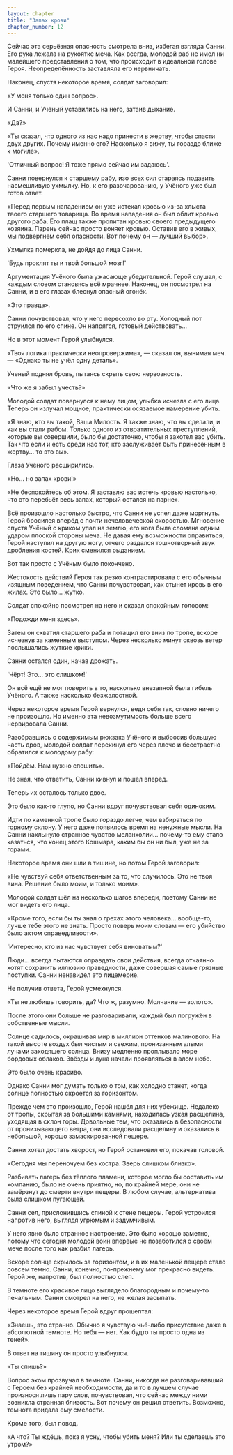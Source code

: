 ```yaml
---
layout: chapter
title: "Запах крови"
chapter_number: 12
---
```


Сейчас эта серьёзная опасность смотрела вниз, избегая взгляда Санни. Его рука лежала на рукоятке меча. Как всегда, молодой раб не имел ни малейшего представления о том, что происходит в идеальной голове Героя. Неопределённость заставляла его нервничать.

Наконец, спустя некоторое время, солдат заговорил:

«У меня только один вопрос».

И Санни, и Учёный уставились на него, затаив дыхание.

«Да?»

«Ты сказал, что одного из нас надо принести в жертву, чтобы спасти двух других. Почему именно его? Насколько я вижу, ты гораздо ближе к могиле».

'Отличный вопрос! Я тоже прямо сейчас им задаюсь'.

Санни повернулся к старшему рабу, изо всех сил стараясь подавить насмешливую ухмылку. Но, к его разочарованию, у Учёного уже был готов ответ.

«Перед первым нападением он уже истекал кровью из-за хлыста твоего старшего товарища. Во время нападения он был облит кровью другого раба. Его плащ также пропитан кровью своего предыдущего хозяина. Парень сейчас просто воняет кровью. Оставив его в живых, мы подвергнем себя опасности. Вот почему он — лучший выбор».

Ухмылка померкла, не дойдя до лица Санни.

'Будь проклят ты и твой большой мозг!'

Аргументация Учёного была ужасающе убедительной. Герой слушал, с каждым словом становясь всё мрачнее. Наконец, он посмотрел на Санни, и в его глазах блеснул опасный огонёк.

«Это правда».

Санни почувствовал, что у него пересохло во рту. Холодный пот струился по его спине. Он напрягся, готовый действовать...

Но в этот момент Герой улыбнулся.

«Твоя логика практически неопровержима», — сказал он, вынимая меч. — «Однако ты не учёл одну деталь».

Ученый поднял бровь, пытаясь скрыть свою нервозность.

«Что же я забыл учесть?»

Молодой солдат повернулся к нему лицом, улыбка исчезла с его лица. Теперь он излучал мощное, практически осязаемое намерение убить.

«Я знаю, кто вы такой, Ваша Милость. Я также знаю, что вы сделали, и как вы стали рабом. Только одного из отвратительных преступлений, которые вы совершили, было бы достаточно, чтобы я захотел вас убить. Так что если и есть среди нас тот, кто заслуживает быть принесённым в жертву... то это вы».

Глаза Учёного расширились.

«Но... но запах крови!»

«Не беспокойтесь об этом. Я заставлю вас истечь кровью настолько, что это перебьёт весь запах, который остался на парне».

Всё произошло настолько быстро, что Санни не успел даже моргнуть. Герой бросился вперёд с почти нечеловеческой скоростью. Мгновение спустя Учёный с криком упал на землю, его нога была сломана одним ударом плоской стороны меча. Не давая ему возможности оправиться, Герой наступил на другую ногу, отчего раздался тошнотворный звук дробления костей. Крик сменился рыданием.

Вот так просто с Учёным было покончено.

Жестокость действий Героя так резко контрастировала с его обычным изящным поведением, что Санни почувствовал, как стынет кровь в его жилах. Это было... жутко.

Солдат спокойно посмотрел на него и сказал спокойным голосом:

«Подожди меня здесь».

Затем он схватил старшего раба и потащил его вниз по тропе, вскоре исчезнув за каменным выступом. Через несколько минут сквозь ветер послышались жуткие крики.

Санни остался один, начав дрожать.

'Чёрт! Это... это слишком!'

Он всё ещё не мог поверить в то, насколько внезапной была гибель Учёного. А также насколько безжалостной.

Через некоторое время Герой вернулся, ведя себя так, словно ничего не произошло. Но именно эта невозмутимость больше всего нервировала Санни.

Разобравшись с содержимым рюкзака Учёного и выбросив большую часть дров, молодой солдат перекинул его через плечо и бесстрастно обратился к молодому рабу:

«Пойдём. Нам нужно спешить».

Не зная, что ответить, Санни кивнул и пошёл вперёд.

Теперь их осталось только двое.

Это было как-то глупо, но Санни вдруг почувствовал себя одиноким.

Идти по каменной тропе было гораздо легче, чем взбираться по горному склону. У него даже появилось время на ненужные мысли. На Санни нахлынуло странное чувство меланхолии... почему-то ему стало казаться, что конец этого Кошмара, каким бы он ни был, уже не за горами.

Некоторое время они шли в тишине, но потом Герой заговорил:

«Не чувствуй себя ответственным за то, что случилось. Это не твоя вина. Решение было моим, и только моим».

Молодой солдат шёл на несколько шагов впереди, поэтому Санни не мог видеть его лица.

«Кроме того, если бы ты знал о грехах этого человека... вообще-то, лучше тебе этого не знать. Просто поверь моим словам — его убийство было актом справедливости».

'Интересно, кто из нас чувствует себя виноватым?'

Люди... всегда пытаются оправдать свои действия, всегда отчаянно хотят сохранить иллюзию праведности, даже совершая самые грязные поступки. Санни ненавидел это лицемерие.

Не получив ответа, Герой усмехнулся.

«Ты не любишь говорить, да? Что ж, разумно. Молчание — золото».

После этого они больше не разговаривали, каждый был погружён в собственные мысли.

Солнце садилось, окрашивая мир в миллион оттенков малинового. На такой высоте воздух был чистым и свежим, пронизанным алыми лучами заходящего солнца. Внизу медленно проплывало море бордовых облаков. Звёзды и луна начали проявляться в алом небе.

Это было очень красиво.

Однако Санни мог думать только о том, как холодно станет, когда солнце полностью скроется за горизонтом.

Прежде чем это произошло, Герой нашёл для них убежище. Недалеко от тропы, скрытая за большими камнями, находилась узкая расщелина, уходящая в склон горы. Довольные тем, что оказались в безопасности от пронизывающего ветра, они исследовали расщелину и оказались в небольшой, хорошо замаскированной пещере.

Санни хотел достать хворост, но Герой остановил его, покачав головой.

«Сегодня мы переночуем без костра. Зверь слишком близко».

Разбивать лагерь без тёплого пламени, которое могло бы составить им компанию, было не очень приятно, но, по крайней мере, они не замёрзнут до смерти внутри пещеры. В любом случае, альтернатива была слишком пугающей.

Санни сел, прислонившись спиной к стене пещеры. Герой устроился напротив него, выглядя угрюмым и задумчивым.

У него явно было странное настроение. Это было хорошо заметно, потому что сегодня молодой воин впервые не позаботился о своём мече после того как разбил лагерь.

Вскоре солнце скрылось за горизонтом, и в их маленькой пещере стало совсем темно. Санни, конечно, по-прежнему мог прекрасно видеть. Герой же, напротив, был полностью слеп.

В темноте его красивое лицо выглядело благородным и почему-то печальным. Санни смотрел на него, не желая засыпать.

Через некоторое время Герой вдруг прошептал:

«Знаешь, это странно. Обычно я чувствую чьё-либо присутствие даже в абсолютной темноте. Но тебя — нет. Как будто ты просто одна из теней».

В ответ на тишину он просто улыбнулся.

«Ты спишь?»

Вопрос эхом прозвучал в темноте. Санни, никогда не разговаривавший с Героем без крайней необходимости, да и то в лучшем случае произнося лишь пару слов, почувствовал, что сейчас между ними возникла странная близость. Вот почему он решил ответить. Возможно, темнота придала ему смелости.

Кроме того, был повод.

«А что? Ты ждёшь, пока я усну, чтобы убить меня? Или ты сделаешь это утром?»